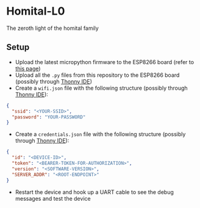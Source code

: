 # Homital-L0
The zeroth light of the homital family

## Setup

- Upload the latest micropython firmware to the ESP8266 board (refer to [this page](https://docs.micropython.org/en/latest/esp8266/tutorial/intro.html#intro))
- Upload all the `.py` files from this repository to the ESP8266 board (possibly through [Thonny IDE](https://thonny.org/))
- Create a `wifi.json` file with the following structure (possibly through [Thonny IDE](https://thonny.org/)):

```json
{
  "ssid": "<YOUR-SSID>",
  "password": "YOUR-PASSWORD"
}
```

- Create a `credentials.json` file with the following structure (possibly through [Thonny IDE](https://thonny.org/)):

```json
{
  "id": "<DEVICE-ID>",
  "token": "<BEARER-TOKEN-FOR-AUTHORIZATION>",
  "version": "<SOFTWARE-VERSION>",
  "SERVER_ADDR": "<ROOT-ENDPOINT>"
}
```

- Restart the device and hook up a UART cable to see the debug messages and test the device

